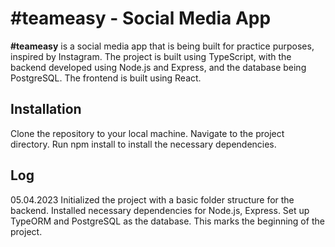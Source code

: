 
# **#teameasy** - Social Media App

**#teameasy** is a social media app that is being built for practice purposes, inspired by Instagram. 
The project is built using TypeScript, with the backend developed using Node.js and Express, and the database being PostgreSQL. The frontend is built using React.

## Installation

Clone the repository to your local machine.
Navigate to the project directory.
Run npm install to install the necessary dependencies.

## Log

05.04.2023
Initialized the project with a basic folder structure for the backend. 
Installed necessary dependencies for Node.js, Express. Set up TypeORM and PostgreSQL as the database. 
This marks the beginning of the project.
